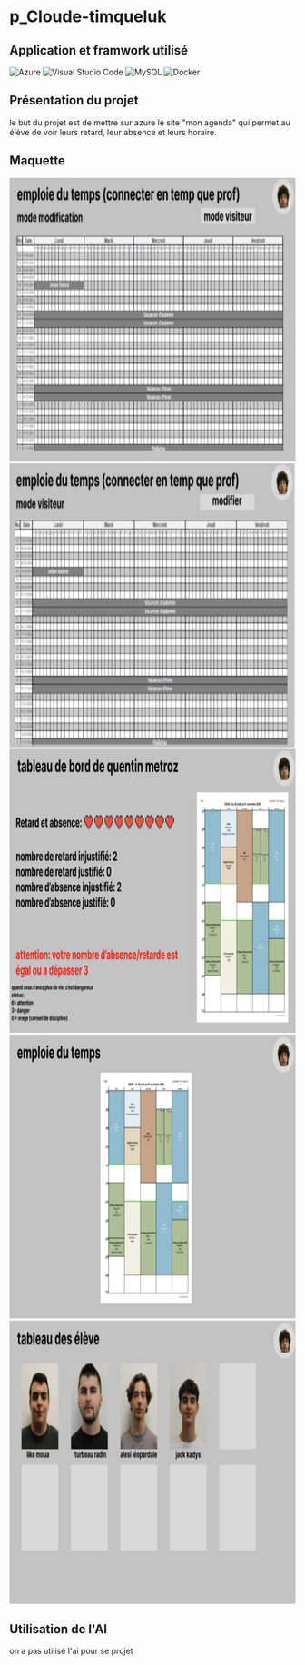 # p_Cloude-timqueluk

## Application et framwork utilisé

![Azure](https://img.shields.io/badge/azure-%230072C6.svg?style=for-the-badge&logo=microsoftazure&logoColor=white)
![Visual Studio Code](https://img.shields.io/badge/Visual%20Studio%20Code-0078d7.svg?style=for-the-badge&logo=visual-studio-code&logoColor=white)
![MySQL](https://img.shields.io/badge/mysql-4479A1.svg?style=for-the-badge&logo=mysql&logoColor=white)
![Docker](https://img.shields.io/badge/docker-%230db7ed.svg?style=for-the-badge&logo=docker&logoColor=white)


## Présentation du projet

le but du projet est de mettre sur azure le site "mon agenda" qui permet au élève de voir leurs retard, leur absence et leurs horaire. 

## Maquette


<img src="https://github.com/Timcodingeur/p_Clud-timqueluk/blob/main/maquette/absence.png" alt="absence" height="500">
<img src="https://github.com/Timcodingeur/p_Clud-timqueluk/blob/main/maquette/absence_profVue.png" alt="absence" height="500">
<img src="https://github.com/Timcodingeur/p_Clud-timqueluk/blob/main/maquette/dashboard.png" alt="absence" height="500">
<img src="https://github.com/Timcodingeur/p_Clud-timqueluk/blob/main/maquette/horaire.png" alt="absence" height="500">
<img src="https://github.com/Timcodingeur/p_Clud-timqueluk/blob/main/maquette/tableauDesEleve.png" alt="absence" height="500">

## Utilisation de l'AI

on a pas utilisé l'ai pour se projet
